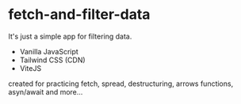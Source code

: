 # fetch-and-filter-data
It's just a simple app for filtering data.
- Vanilla JavaScript
- Tailwind CSS (CDN)
- ViteJS

created for practicing fetch, spread, destructuring, arrows functions, asyn/await and more...

